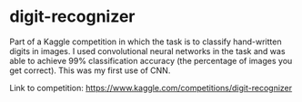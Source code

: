 # digit-recognizer
Part of a Kaggle competition in which the task is to classify hand-written digits in images. I used convolutional neural networks in the task and was able to achieve 99% classification accuracy (the percentage of images you get correct). This was my first use of CNN.

Link to competition: https://www.kaggle.com/competitions/digit-recognizer
